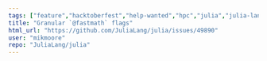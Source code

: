 ```yaml
---
tags: ["feature","hacktoberfest","help-wanted","hpc","julia","julia-language","machine-learning","numerical","programming-language","science","scientific"]
title: "Granular `@fastmath` flags"
html_url: "https://github.com/JuliaLang/julia/issues/49890"
user: "mikmoore"
repo: "JuliaLang/julia"
---
```



